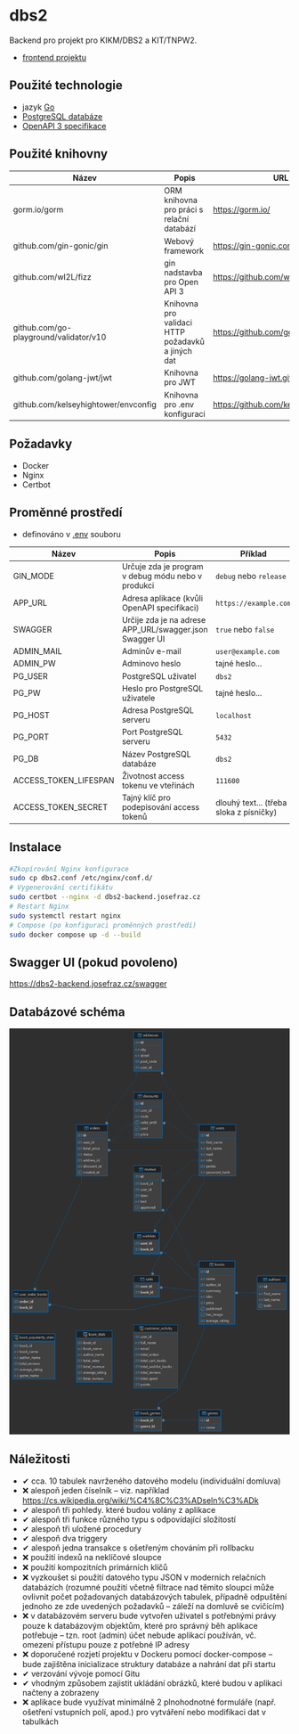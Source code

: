 # dbs2

Backend pro projekt pro KIKM/DBS2 a KIT/TNPW2.

- [frontend projektu](https://github.com/DomDomiX/DBS2_Frontend)

## Použité technologie

- jazyk [Go](https://go.dev/)
- [PostgreSQL databáze](https://www.postgresql.org/)
- [OpenAPI 3 specifikace](https://swagger.io/specification/)

## Použité knihovny

| Název                                  | Popis                                             | URL projektu                                 |
|----------------------------------------|---------------------------------------------------|----------------------------------------------|
| gorm.io/gorm                           | ORM knihovna pro práci s relační databází         | https://gorm.io/                             |
| github.com/gin-gonic/gin               | Webový framework                                  | https://gin-gonic.com/                       |
| github.com/wI2L/fizz                   | gin nadstavba pro Open API 3                      | https://github.com/wI2L/fizz                 |
| github.com/go-playground/validator/v10 | Knihovna pro validaci HTTP požadavků a jiných dat | https://github.com/go-playground/validator   |
| github.com/golang-jwt/jwt              | Knihovna pro JWT                                  | https://golang-jwt.github.io/jwt/            |
| github.com/kelseyhightower/envconfig   | Knihovna pro .env konfiguraci                     | https://github.com/kelseyhightower/envconfig |

## Požadavky

- Docker
- Nginx
- Certbot

## Proměnné prostředí

- definováno v [.env](.env) souboru

| Název                 | Popis                                                   | Příklad                                 | Povinné |
|-----------------------|---------------------------------------------------------|-----------------------------------------|---------|
| GIN_MODE              | Určuje zda je program v debug módu nebo v produkci      | `debug` nebo `release`                  | Ano     |
| APP_URL               | Adresa aplikace (kvůli OpenAPI specifikaci)             | `https://example.com`                   | Ano     |
| SWAGGER               | Určije zda je na adrese APP_URL/swagger.json Swagger UI | `true` nebo `false`                     | Ano     |
| ADMIN_MAIL            | Adminův e-mail                                          | `user@example.com`                      | Ano     |
| ADMIN_PW              | Adminovo heslo                                          | tajné heslo...                          | Ano     |
| PG_USER               | PostgreSQL uživatel                                     | `dbs2`                                  | Ano     |
| PG_PW                 | Heslo pro PostgreSQL uživatele                          | tajné heslo...                          | Ano     |
| PG_HOST               | Adresa PostgreSQL serveru                               | `localhost`                             | Ano     |
| PG_PORT               | Port PostgreSQL serveru                                 | `5432`                                  | Ano     |
| PG_DB                 | Název PostgreSQL databáze                               | `dbs2`                                  | Ano     |
| ACCESS_TOKEN_LIFESPAN | Životnost access tokenu ve vteřinách                    | `111600`                                | Ano     |
| ACCESS_TOKEN_SECRET   | Tajný klíč pro podepisování access tokenů               | dlouhý text... (třeba sloka z písničky) | Ano     |

## Instalace

```bash
#Zkopírování Nginx konfigurace
sudo cp dbs2.conf /etc/nginx/conf.d/
# Vygenerování certifikátu
sudo certbot --nginx -d dbs2-backend.josefraz.cz
# Restart Nginx
sudo systemctl restart nginx
# Compose (po konfiguraci proměnných prostředí)
sudo docker compose up -d --build
```

## Swagger UI (pokud povoleno)

<https://dbs2-backend.josefraz.cz/swagger>

## Databázové schéma

![Databázové schéma](dbs2%20-%20public.png)

## Náležitosti

- ✔ cca. 10 tabulek navrženého datového modelu (individuální domluva)
- ❌ alespoň jeden číselník – viz. například https://cs.wikipedia.org/wiki/%C4%8C%C3%ADseln%C3%ADk
- ✔ alespoň tři pohledy. které budou volány z aplikace
- ✔ alespoň tři funkce různého typu s odpovídající složitostí
- ✔ alespoň tři uložené procedury
- ✔ alespoň dva triggery
- ✔ alespoň jedna transakce s ošetřeným chováním při rollbacku
- ❌ použití indexů na neklíčové sloupce
- ❌ použití kompozitních primárních klíčů
- ❌ vyzkoušet si použití datového typu JSON v moderních relačních databázích (rozumné použití včetně filtrace nad těmito sloupci může ovlivnit počet požadovaných databázových tabulek, případně odpuštění jednoho ze zde uvedených požadavků – záleží na domluvě se cvičícím)
- ❌ v databázovém serveru bude vytvořen uživatel s potřebnými právy pouze k databázovým objektům, které pro správný běh aplikace potřebuje – tzn. root (admin) účet nebude aplikací používán, vč. omezení přístupu pouze z potřebné IP adresy
- ❌ doporučené rozjetí projektu v Dockeru pomocí docker-compose – bude zajištěna inicializace struktury databáze a nahrání dat při startu
- ✔ verzování vývoje pomocí Gitu
- ✔ vhodným způsobem zajistit ukládání obrázků, které budou v aplikaci načteny a zobrazeny
- ❌ aplikace bude využívat minimálně 2 plnohodnotné formuláře (např. ošetření vstupních polí, apod.) pro vytváření nebo modifikaci dat v tabulkách
